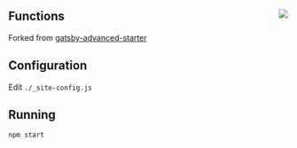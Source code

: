 <h2>Functions <a href='https://app.netlify.com/sites/functions/deploys'><img align="right" src='https://api.netlify.com/api/v1/badges/6c383b1d-367f-49ec-acab-ac370c99cd76/deploy-status'/></a>
</h2>

Forked from [gatsby-advanced-starter](https://github.com/Vagr9K/gatsby-advanced-starter/)

## Configuration

Edit `./_site-config.js`

## Running

```
npm start
```
